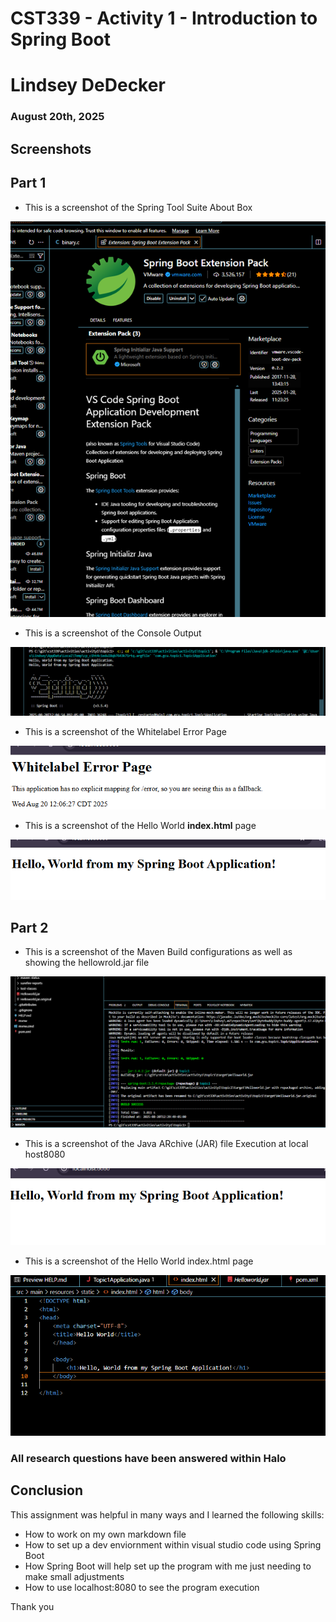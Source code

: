 # CST339 - Activity 1 - Introduction to Spring Boot
# Lindsey DeDecker
### August 20th, 2025



## Screenshots
## Part 1

- This is a screenshot of the Spring Tool Suite About Box

![Spring Tool Suite About Box](./SpringBoot.png)

- This is a screenshot of the Console Output

![Console Output](./Spring.png)

- This is a screenshot of the Whitelabel Error Page

![ White label Error Page](./Whitelabelerror.png)

- This is a screenshot of the Hello World **index.html** page

![Hello World - Index Page](./Hello-localhost.png)

## Part 2

- This is a screenshot of the Maven Build configurations as well as showing the hellowrold.jar file

![Maven Build](./Jarfile.png)


- This is a screenshot of the Java ARchive (JAR) file Execution at local host8080

![JAR Execution](./80802.png)

- This is a screenshot of the Hello World  index.html page

![Maven Console](./helloworldhtml.png)

### All research questions have been answered within Halo

## Conclusion

This assignment was helpful in many ways and I learned the following skills:

- How to work on my own markdown file
- How to set up a dev enviornment within visual studio code using Spring Boot
- How Spring Boot will help set up the program with me just needing to make small adjustments
- How to use localhost:8080 to see the program execution

Thank you

